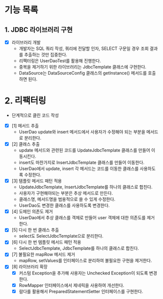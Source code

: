 # 기능 목록

## 1. JDBC 라이브러리 구현

- [x] 라이브러리 개발
    - 개발자는 SQL 쿼리 작성, 쿼리에 전달할 인자, SELECT 구문일 경우 조회 결과를 추출하는 것만 집중한다.
    - 리팩터링은 UserDaoTest를 활용해 진행한다.
    - 중복을 제거하기 위한 라이브러리는 JdbcTemplate 클래스에 구현한다.
    - DataSource는 DataSourceConfig 클래스의 getInstance() 메서드를 호출하면 된다.

# 2. 리팩터링

- 단계적으로 클린 코드 작성

- [x] [1] 메서드 추출
    - UserDao update와 insert 메서드에서 사용자가 수정해야 되는 부분을 메서드로 분리한다.
- [x] [2] 클래스 추출
    - update 메서드와 관련된 코드를 UpdateJdbcTemplate 클래스를 만들어 이동시킨다.
    - insert도 마찬가지로 InsertJdbcTemplate 클래스를 만들어 이동한다.
    - UserDao에서 update, insert 각 메서드는 코드를 이동한 클래스를 사용하도록 수정한다.
- [x] [3] 템플릿 메서드 패턴 적용
    - UpdateJdbcTemplate, InsertJdbcTemplate를 하나의 클래스로 합친다.
    - 사용자가 구현해야되는 부분은 추상 메서드로 만든다.
    - 클래스명, 메서드명을 범용적으로 쓸 수 있게 수정한다.
    - UserDao도 변경한 클래스를 사용하도록 변경한다.
- [x] [4] 도메인 의존도 제거
    - UserDao에서 추상 클래스를 객체로 만들어 user 객체에 대한 의존도를 제거한다.
- [x] [5] 다시 한 번 클래스 추출
    - select도 SelectJdbcTemplate으로 분리한다.
- [x] [6] 다시 한 번 템플릿 메서드 패턴 적용
    - SelectJdbcTemplate, JdbcTemplate를 하나의 클래스로 합친다.
- [x] [7] 불필요한 mapRow 메서드 제거
    - mapRow, setValues를 인터페이스로 분리하여 불필요한 구현을 제거한다.
- [x] [8] 라이브러리 확장
    - [x] 커스텀 Exception을 추가해 사용자는 Unchecked Exception이 되도록 변경한다.
    - [x] RowMapper 인터페이스에서 제네릭을 사용하여 개선한다.
    - [x] 람다를 활용해서 PreparedStatementSetter 인터페이스를 구현한다.

